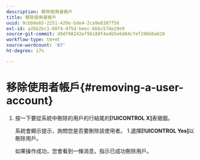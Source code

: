 ```yaml
---
description: 移除使用者帳戶
title: 移除使用者帳戶
uuid: 9cbb0e65-2251-420e-bde4-2ca9e8387f58
exl-id: a2bb2bc1-68f4-4f5d-beec-bbbc57de29e9
source-git-commit: d9df90242ef96188f4e4b5e6d04cfef196b0a628
workflow-type: tm+mt
source-wordcount: '67'
ht-degree: 17%

---
```


# 移除使用者帳戶{#removing-a-user-account}

1. 按一下要從系統中刪除的用戶的行結尾的&#x200B;**[!UICONTROL X]**&#x200B;表徵圖。

   系統會顯示提示，詢問您是否要刪除該使用者。 1.選擇&#x200B;**[!UICONTROL Yes]**&#x200B;以刪除用戶。

   如果操作成功，您會看到一條消息，指示已成功刪除用戶。
